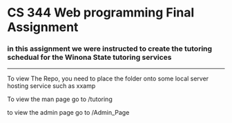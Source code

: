 <h1>CS 344 Web programming Final Assignment</h1>
<h3> in this assignment we were instructed to create the tutoring schedual for the Winona State tutoring services</h3>
<hr>
To view The Repo, you need to place the folder onto some local server hosting service such as xxamp 


To view the man page go to /tutoring


to view the admin page go to /Admin_Page

